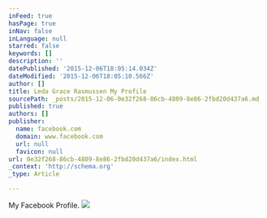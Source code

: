 ```yaml
---
inFeed: true
hasPage: true
inNav: false
inLanguage: null
starred: false
keywords: []
description: ''
datePublished: '2015-12-06T18:05:14.034Z'
dateModified: '2015-12-06T18:05:10.566Z'
author: []
title: Leda Grace Rasmussen My Profile
sourcePath: _posts/2015-12-06-0e32f268-86cb-4809-8e86-2fbd20d437a6.md
published: true
authors: []
publisher:
  name: facebook.com
  domain: www.facebook.com
  url: null
  favicon: null
url: 0e32f268-86cb-4809-8e86-2fbd20d437a6/index.html
_context: 'http://schema.org'
_type: Article

---
```

My Facebook Profile.
![](https://scontent-arn2-1.xx.fbcdn.net/hphotos-xfa1/v/t1.0-9/12096449_823320281120379_2222647626436310747_n.jpg?oh=641aed1f9d6ea6ec9aa1c5f683b36c8f&oe=571D1F0C)